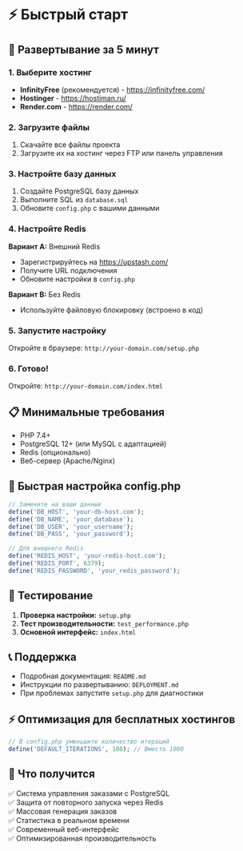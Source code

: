 # ⚡ Быстрый старт

## 🚀 Развертывание за 5 минут

### 1. Выберите хостинг
- **InfinityFree** (рекомендуется) - https://infinityfree.com/
- **Hostinger** - https://hostiman.ru/
- **Render.com** - https://render.com/

### 2. Загрузите файлы
1. Скачайте все файлы проекта
2. Загрузите их на хостинг через FTP или панель управления

### 3. Настройте базу данных
1. Создайте PostgreSQL базу данных
2. Выполните SQL из `database.sql`
3. Обновите `config.php` с вашими данными

### 4. Настройте Redis
**Вариант A:** Внешний Redis
- Зарегистрируйтесь на https://upstash.com/
- Получите URL подключения
- Обновите настройки в `config.php`

**Вариант B:** Без Redis
- Используйте файловую блокировку (встроено в код)

### 5. Запустите настройку
Откройте в браузере: `http://your-domain.com/setup.php`

### 6. Готово!
Откройте: `http://your-domain.com/index.html`

## 📋 Минимальные требования

- PHP 7.4+
- PostgreSQL 12+ (или MySQL с адаптацией)
- Redis (опционально)
- Веб-сервер (Apache/Nginx)

## 🔧 Быстрая настройка config.php

```php
// Замените на ваши данные
define('DB_HOST', 'your-db-host.com');
define('DB_NAME', 'your_database');
define('DB_USER', 'your_username');
define('DB_PASS', 'your_password');

// Для внешнего Redis
define('REDIS_HOST', 'your-redis-host.com');
define('REDIS_PORT', 6379);
define('REDIS_PASSWORD', 'your_redis_password');
```

## 🧪 Тестирование

1. **Проверка настройки:** `setup.php`
2. **Тест производительности:** `test_performance.php`
3. **Основной интерфейс:** `index.html`

## 📞 Поддержка

- Подробная документация: `README.md`
- Инструкции по развертыванию: `DEPLOYMENT.md`
- При проблемах запустите `setup.php` для диагностики

## ⚡ Оптимизация для бесплатных хостингов

```php
// В config.php уменьшите количество итераций
define('DEFAULT_ITERATIONS', 100); // Вместо 1000
```

## 🎯 Что получится

✅ Система управления заказами с PostgreSQL  
✅ Защита от повторного запуска через Redis  
✅ Массовая генерация заказов  
✅ Статистика в реальном времени  
✅ Современный веб-интерфейс  
✅ Оптимизированная производительность
